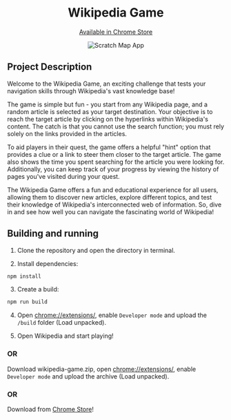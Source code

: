 <h1 align="center">
  Wikipedia Game
</h1>

<p align="center">
  <a href="https://chrome.google.com/webstore/detail/wikipedia-game/fihnfnmnngbmceakdgccmpnihpgjipjn">Available in Chrome Store</a>
</p>

<p align="center">
  <img src="preview.gif" alt="Scratch Map App" /> 
</p>

## Project Description

Welcome to the Wikipedia Game, an exciting challenge that tests your navigation skills through Wikipedia's vast knowledge base!

The game is simple but fun - you start from any Wikipedia page, and a random article is selected as your target destination. Your objective is to reach the target article by clicking on the hyperlinks within Wikipedia's content. The catch is that you cannot use the search function; you must rely solely on the links provided in the articles.

To aid players in their quest, the game offers a helpful "hint" option that provides a clue or a link to steer them closer to the target article. The game also shows the time you spent searching for the article you were looking for. Additionally, you can keep track of your progress by viewing the history of pages you've visited during your quest.

The Wikipedia Game offers a fun and educational experience for all users, allowing them to discover new articles, explore different topics, and test their knowledge of Wikipedia's interconnected web of information. So, dive in and see how well you can navigate the fascinating world of Wikipedia!

## Building and running

1. Clone the repository and open the directory in terminal.

2. Install dependencies:

```sh
npm install
```

3. Create a build:

```sh
npm run build
```

4. Open [chrome://extensions/](chrome://extensions/), enable `Developer mode` and upload the `/build` folder (Load unpacked).

5. Open Wikipedia and start playing!

### OR

Download wikipedia-game.zip, open [chrome://extensions/](chrome://extensions/), enable `Developer mode` and upload the archive (Load unpacked).

### OR

Download from <a href="https://chrome.google.com/webstore/detail/wikipedia-game/fihnfnmnngbmceakdgccmpnihpgjipjn">Chrome Store</a>!
